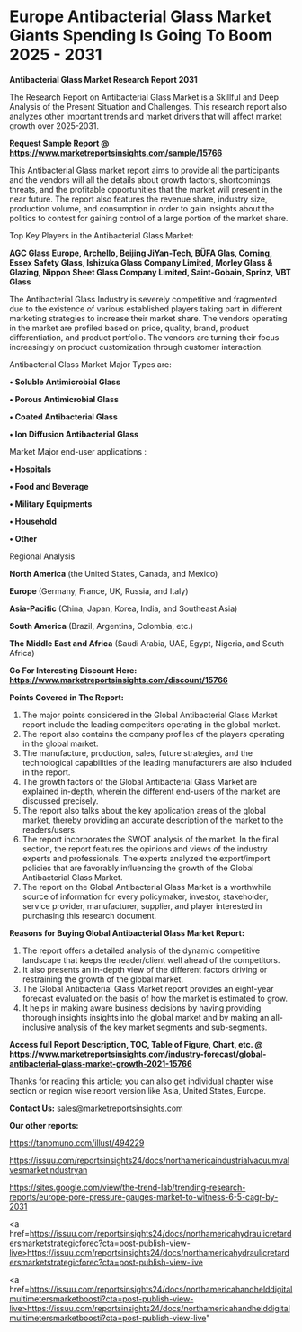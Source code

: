 # Europe Antibacterial Glass Market Giants Spending Is Going To Boom 2025 - 2031

<strong>Antibacterial Glass Market Research Report 2031</strong>

The Research Report on Antibacterial Glass Market is a Skillful and Deep Analysis of the Present Situation and Challenges. This research report also analyzes other important trends and market drivers that will affect market growth over 2025-2031.

<strong>Request Sample Report @ <a href=https://www.marketreportsinsights.com/sample/15766>https://www.marketreportsinsights.com/sample/15766</a></strong>

This Antibacterial Glass market report aims to provide all the participants and the vendors will all the details about growth factors, shortcomings, threats, and the profitable opportunities that the market will present in the near future. The report also features the revenue share, industry size, production volume, and consumption in order to gain insights about the politics to contest for gaining control of a large portion of the market share.

Top Key Players in the Antibacterial Glass Market:

<strong>AGC Glass Europe, Archello, Beijing JiYan-Tech, BÜFA Glas, Corning, Essex Safety Glass, Ishizuka Glass Company Limited, Morley Glass & Glazing, Nippon Sheet Glass Company Limited, Saint-Gobain, Sprinz, VBT Glass</strong>

The Antibacterial Glass Industry is severely competitive and fragmented due to the existence of various established players taking part in different marketing strategies to increase their market share. The vendors operating in the market are profiled based on price, quality, brand, product differentiation, and product portfolio. The vendors are turning their focus increasingly on product customization through customer interaction.

Antibacterial Glass Market Major Types are:

<strong>• Soluble Antimicrobial Glass

• Porous Antimicrobial Glass

• Coated Antibacterial Glass

• Ion Diffusion Antibacterial Glass</strong>

Market Major end-user applications :

<strong>• Hospitals

• Food and Beverage

• Military Equipments

• Household

• Other</strong>

Regional Analysis

</u><strong><b>North America</b></strong> (the United States, Canada, and Mexico)

<strong><b>Europe </b></strong>(Germany, France, UK, Russia, and Italy)

<strong><b>Asia-Pacific</b></strong> (China, Japan, Korea, India, and Southeast Asia)

<strong><b>South America</b></strong> (Brazil, Argentina, Colombia, etc.)

<strong><b>The Middle East and Africa</b></strong> (Saudi Arabia, UAE, Egypt, Nigeria, and South Africa)

<strong>Go For Interesting Discount Here: <a href=https://www.marketreportsinsights.com/discount/15766>https://www.marketreportsinsights.com/discount/15766</a></strong>

<strong>Points Covered in The Report:</strong>
<ol>
  <li>The major points considered in the Global Antibacterial Glass Market report include the leading competitors operating in the global market.</li>
  <li>The report also contains the company profiles of the players operating in the global market.</li>
  <li>The manufacture, production, sales, future strategies, and the technological capabilities of the leading manufacturers are also included in the report.</li>
  <li>The growth factors of the Global Antibacterial Glass Market are explained in-depth, wherein the different end-users of the market are discussed precisely.</li>
  <li>The report also talks about the key application areas of the global market, thereby providing an accurate description of the market to the readers/users.</li>
  <li>The report incorporates the SWOT analysis of the market. In the final section, the report features the opinions and views of the industry experts and professionals. The experts analyzed the export/import policies that are favorably influencing the growth of the Global Antibacterial Glass Market.</li>
  <li>The report on the Global Antibacterial Glass Market is a worthwhile source of information for every policymaker, investor, stakeholder, service provider, manufacturer, supplier, and player interested in purchasing this research document.</li>
</ol>
<strong>Reasons for Buying Global Antibacterial Glass Market Report:</strong>

<ol>
  <li>The report offers a detailed analysis of the dynamic competitive landscape that keeps the reader/client well ahead of the competitors.</li>
  <li>It also presents an in-depth view of the different factors driving or restraining the growth of the global market.</li>
  <li>The Global Antibacterial Glass Market report provides an eight-year forecast evaluated on the basis of how the market is estimated to grow.</li>
  <li>It helps in making aware business decisions by having providing thorough insights insights into the global market and by making an all-inclusive analysis of the key market segments and sub-segments.</li>
</ol>
<strong>Access full Report Description, TOC, Table of Figure, Chart, etc. @ <a href=https://www.marketreportsinsights.com/industry-forecast/global-antibacterial-glass-market-growth-2021-15766>https://www.marketreportsinsights.com/industry-forecast/global-antibacterial-glass-market-growth-2021-15766</a></strong>


Thanks for reading this article; you can also get individual chapter wise section or region wise report version like Asia, United States, Europe.

<strong>Contact Us:</strong>
sales@marketreportsinsights.com

<strong>Our other reports:</strong>

<a href=https://tanomuno.com/illust/494229>https://tanomuno.com/illust/494229</a>

<a href=https://issuu.com/reportsinsights24/docs/northamericaindustrialvacuumvalvesmarketindustryan>https://issuu.com/reportsinsights24/docs/northamericaindustrialvacuumvalvesmarketindustryan</a>

<a href=https://sites.google.com/view/the-trend-lab/trending-research-reports/europe-pore-pressure-gauges-market-to-witness-6-5-cagr-by-2031>https://sites.google.com/view/the-trend-lab/trending-research-reports/europe-pore-pressure-gauges-market-to-witness-6-5-cagr-by-2031</a>

<a href=https://issuu.com/reportsinsights24/docs/northamericahydraulicretardersmarketstrategicforec?cta=post-publish-view-live>https://issuu.com/reportsinsights24/docs/northamericahydraulicretardersmarketstrategicforec?cta=post-publish-view-live</a>

<a href=https://issuu.com/reportsinsights24/docs/northamericahandhelddigitalmultimetersmarketboosti?cta=post-publish-view-live>https://issuu.com/reportsinsights24/docs/northamericahandhelddigitalmultimetersmarketboosti?cta=post-publish-view-live</a>"

